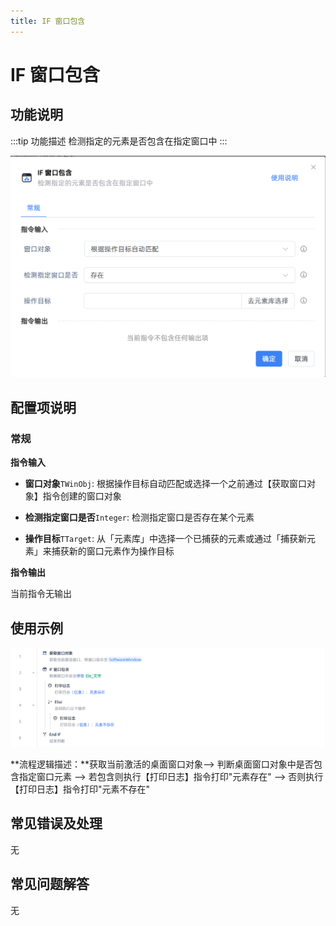 ```yaml
---
title: IF 窗口包含
---
```


# IF 窗口包含

## 功能说明

:::tip 功能描述
检测指定的元素是否包含在指定窗口中
:::

![image-20250227165350567](../../assets/image-20250227165350567.png)

## 配置项说明

### 常规

**指令输入**

- **窗口对象**`TWinObj`: 根据操作目标自动匹配或选择一个之前通过【获取窗口对象】指令创建的窗口对象
- **检测指定窗口是否**`Integer`: 检测指定窗口是否存在某个元素

- **操作目标**`TTarget`: 从「元素库」中选择一个已捕获的元素或通过「捕获新元素」来捕获新的窗口元素作为操作目标


**指令输出**

当前指令无输出

## 使用示例

![image-20250227141444391](../../assets/image-20250227141444391.png)

**流程逻辑描述：**获取当前激活的桌面窗口对象--> 判断桌面窗口对象中是否包含指定窗口元素 --> 若包含则执行【打印日志】指令打印"元素存在" --> 否则执行【打印日志】指令打印"元素不存在"

## 常见错误及处理

无

## 常见问题解答

无

